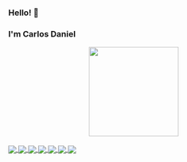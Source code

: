 ### Hello! 👋

### I'm Carlos Daniel


<div align="center">
  <a href="https://github.com/Carlos-Daniel-Dev">
  <img height="180em" src="https://github-readme-stats.vercel.app/api/top-langs/?username=Carlos-Daniel-Dev&layout=compact&langs_count=7&theme=codeSTACKr"/>
</div>
<div style="display: inline_block"><br>

  <img align="center" src="https://img.shields.io/badge/HTML5-E34F26?style=for-the-badge&logo=html5&logoColor=white" />
  <img align="center" src="https://img.shields.io/badge/CSS3-1572B6?style=for-the-badge&logo=css3&logoColor=white" />
  <img align="center" src="https://img.shields.io/badge/Bootstrap-563D7C?style=for-the-badge&logo=bootstrap&logoColor=white" />
  <img align="center" src="https://img.shields.io/badge/JavaScript-323330?style=for-the-badge&logo=javascript&logoColor=F7DF1E" />
  <img align="center" src="https://img.shields.io/badge/PHP-777BB4?style=for-the-badge&logo=php&logoColor=white" />
  <img align="center" src="https://img.shields.io/badge/MySQL-005C84?style=for-the-badge&logo=mysql&logoColor=white" />
  <img align="center" src="https://img.shields.io/badge/Node.js-43853D?style=for-the-badge&logo=node.js&logoColor=white" />

</div>
 
  
  
